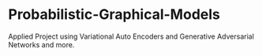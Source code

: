 # Probabilistic-Graphical-Models
Applied Project using Variational Auto Encoders and Generative Adversarial Networks and more.
